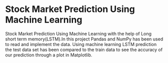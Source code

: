 # Stock Market Prediction Using Machine Learning
 Stock Market Prediction Using Machine Learning with the help of  Long short term memory(LSTM).In this project Pandas and NumPy has been used to read and implement the data. Using machine learning LSTM prediction the test data set has been compared to the train data to see the accuracy of our prediction through a plot in Matplotlib.
